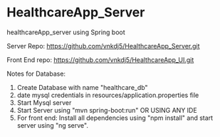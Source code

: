 # HealthcareApp_Server
healthcareApp_server using Spring boot


Server Repo: https://github.com/vnkdj5/HealthcareApp_Server.git

Front End repo: https://github.com/vnkdj5/HealthcareApp_UI.git

Notes for Database:
 1. Create Database with name "healthcare_db"
 2. date mysql credentials in resources/application.properties file
 3. Start  Mysql server
 4. Start Server using "mvn spring-boot:run" OR USING ANY IDE
 5. For front end: Install all dependencies using "npm install" and start server using "ng serve".
 
